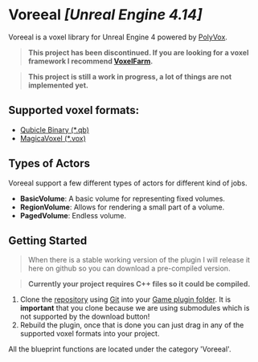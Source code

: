 # Voreeal _[Unreal Engine 4.14]_
Voreeal is a voxel library for Unreal Engine 4 powered by [PolyVox](https://bitbucket.org/volumesoffun/polyvox).

> __This project has been discontinued. If you are looking for a voxel framework I recommend [VoxelFarm](https://www.voxelfarm.com/index.html).__

> __This project is still a work in progress, a lot of things are not implemented yet.__

## Supported voxel formats:
* [Qubicle Binary (*.qb)](http://www.minddesk.com/)
* [MagicaVoxel (*.vox)](https://ephtracy.github.io/) 

## Types of Actors
Voreeal support a few different types of actors for different kind of jobs.

* **BasicVolume**: A basic volume for representing fixed volumes.
* **RegionVolume**: Allows for rendering a small part of a volume.
* **PagedVolume**: Endless volume.

## Getting Started

> When there is a stable working version of the plugin I will release it here on github so you can download a pre-compiled version.

> __Currently your project requires C++ files so it could be compiled.__

1. Clone the [repository][0] using [Git][1] into your [Game plugin folder][2]. It is __important__ that you clone because we are using submodules which is not supported by the download button!
2. Rebuild the plugin, once that is done you can just drag in any of the supported voxel formats into your project. 

All the blueprint functions are located under the category 'Voreeal'.

[0]: https://github.com/ChillyFlashER/Voreeal.git
[1]: https://help.github.com/articles/cloning-a-repository/
[2]: https://docs.unrealengine.com/latest/INT/Programming/Plugins/#pluginfolders
